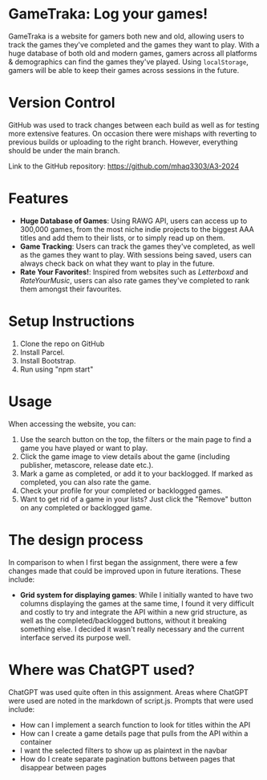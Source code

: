 # GameTraka: Log your games!
GameTraka is a website for gamers both new and old, allowing users to track the games they've completed and the games they want to play. With a huge database of both old and modern games, gamers across all platforms & demographics can find the games they've played. Using `localStorage`, gamers will be able to keep their games across sessions in the future.

# Version Control
GitHub was used to track changes between each build as well as for testing more extensive features. On occasion there were mishaps with reverting to previous builds or uploading to the right branch. However, everything should be under the main branch.

Link to the GitHub repository: https://github.com/mhaq3303/A3-2024

# Features
- **Huge Database of Games**: Using RAWG API, users can access up to 300,000 games, from the most niche indie projects to the biggest AAA titles and add them to their lists, or to simply read up on them.
- **Game Tracking**: Users can track the games they've completed, as well as the games they want to play. With sessions being saved, users can always check back on what they want to play in the future.
- **Rate Your Favorites!**: Inspired from websites such as *Letterboxd* and *RateYourMusic*, users can also rate games they've completed to rank them amongst their favourites.

# Setup Instructions
1. Clone the repo on GitHub
2. Install Parcel.
3. Install Bootstrap. 
4. Run using "npm start"

# Usage
When accessing the website, you can:
1. Use the search button on the top, the filters or the main page to find a game you have played or want to play.
2. Click the game image to view details about the game (including publisher, metascore, release date etc.).
3. Mark a game as completed, or add it to your backlogged. If marked as completed, you can also rate the game.
4. Check your profile for your completed or backlogged games.
5. Want to get rid of a game in your lists? Just click the "Remove" button on any completed or backlogged game.

# The design process
In comparison to when I first began the assignment, there were a few changes made that could be improved upon in future iterations. These include:
- **Grid system for displaying games**: While I initially wanted to have two columns displaying the games at the same time, I found it very difficult and costly to try and integrate the API within a new grid structure, as well as the completed/backlogged buttons, without it breaking something else. I decided it wasn't really necessary and the current interface served its purpose well.

# Where was ChatGPT used?
ChatGPT was used quite often in this assignment. Areas where ChatGPT were used are noted in the markdown of script.js. 
Prompts that were used include:
- How can I implement a search function to look for titles within the API
- How can I create a game details page that pulls from the API within a container
- I want the selected filters to show up as plaintext in the navbar
- How do I create separate pagination buttons between pages that disappear between pages